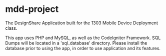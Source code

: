 mdd-project
===========

The DesignShare Application built for the 1303 Mobile Device Deployment class.


This app uses PHP and MySQL, as well as the CodeIgniter Framework. SQL Dumps will be located in a 'sql_database' directory. Please install the database prior to using the app, in order to use application and its features.
